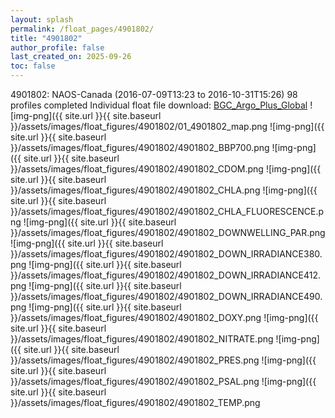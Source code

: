 ```yaml
---
layout: splash
permalink: /float_pages/4901802/
title: "4901802"
author_profile: false
last_created_on: 2025-09-26
toc: false
---
```

 
4901802: NAOS-Canada (2016-07-09T13:23 to 2016-10-31T15:26)
98 profiles completed
Individual float file download: [BGC_Argo_Plus_Global](https://ftp.soest.hawaii.edu/bgc_argo_plus/Individual_Floats/outliers_removed/4901802_Sprof_processed.nc)
![img-png]({{ site.url }}{{ site.baseurl }}/assets/images/float_figures/4901802/01_4901802_map.png
![img-png]({{ site.url }}{{ site.baseurl }}/assets/images/float_figures/4901802/4901802_BBP700.png
![img-png]({{ site.url }}{{ site.baseurl }}/assets/images/float_figures/4901802/4901802_CDOM.png
![img-png]({{ site.url }}{{ site.baseurl }}/assets/images/float_figures/4901802/4901802_CHLA.png
![img-png]({{ site.url }}{{ site.baseurl }}/assets/images/float_figures/4901802/4901802_CHLA_FLUORESCENCE.png
![img-png]({{ site.url }}{{ site.baseurl }}/assets/images/float_figures/4901802/4901802_DOWNWELLING_PAR.png
![img-png]({{ site.url }}{{ site.baseurl }}/assets/images/float_figures/4901802/4901802_DOWN_IRRADIANCE380.png
![img-png]({{ site.url }}{{ site.baseurl }}/assets/images/float_figures/4901802/4901802_DOWN_IRRADIANCE412.png
![img-png]({{ site.url }}{{ site.baseurl }}/assets/images/float_figures/4901802/4901802_DOWN_IRRADIANCE490.png
![img-png]({{ site.url }}{{ site.baseurl }}/assets/images/float_figures/4901802/4901802_DOXY.png
![img-png]({{ site.url }}{{ site.baseurl }}/assets/images/float_figures/4901802/4901802_NITRATE.png
![img-png]({{ site.url }}{{ site.baseurl }}/assets/images/float_figures/4901802/4901802_PRES.png
![img-png]({{ site.url }}{{ site.baseurl }}/assets/images/float_figures/4901802/4901802_PSAL.png
![img-png]({{ site.url }}{{ site.baseurl }}/assets/images/float_figures/4901802/4901802_TEMP.png
